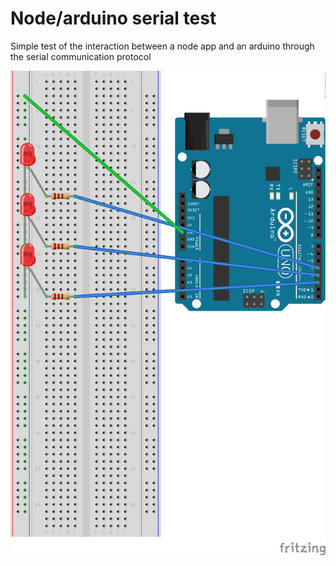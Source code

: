 # Node/arduino serial test

Simple test of the interaction between a node app and an arduino through the serial communication protocol

![Schematic](schematic.png)